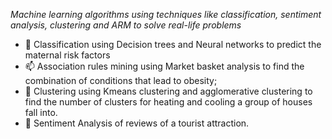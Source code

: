 *Machine learning algorithms using techniques like classification, sentiment analysis, clustering and ARM to solve real-life problems*
- 🌱 Classification using Decision trees and Neural networks to predict the maternal risk factors
- 📫 Association rules mining using Market basket analysis to find the combination of conditions that lead to obesity;
- 💞️ Clustering using Kmeans clustering and agglomerative clustering to find the number of clusters for heating and cooling a group of houses fall into.
- 👀 Sentiment Analysis of reviews of a tourist attraction.
